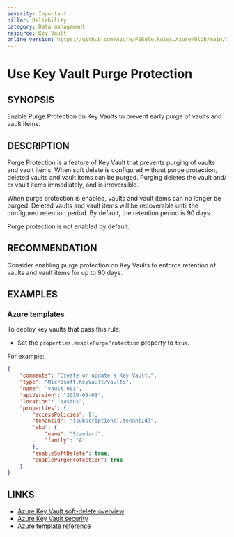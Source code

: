 ```yaml
---
severity: Important
pillar: Reliability
category: Data management
resource: Key Vault
online version: https://github.com/Azure/PSRule.Rules.Azure/blob/main/docs/en/rules/Azure.KeyVault.PurgeProtect.md
---
```


# Use Key Vault Purge Protection

## SYNOPSIS

Enable Purge Protection on Key Vaults to prevent early purge of vaults and vault items.

## DESCRIPTION

Purge Protection is a feature of Key Vault that prevents purging of vaults and vault items.
When soft delete is configured without purge protection, deleted vaults and vault items can be purged.
Purging deletes the vault and/ or vault items immediately, and is irreversible.

When purge protection is enabled, vaults and vault items can no longer be purged.
Deleted vaults and vault items will be recoverable until the configured retention period.
By default, the retention period is 90 days.

Purge protection is not enabled by default.

## RECOMMENDATION

Consider enabling purge protection on Key Vaults to enforce retention of vaults and vault items for up to 90 days.

## EXAMPLES

### Azure templates

To deploy key vaults that pass this rule:

- Set the `properties.enablePurgeProtection` property to `true`.

For example:

```json
{
    "comments": "Create or update a Key Vault.",
    "type": "Microsoft.KeyVault/vaults",
    "name": "vault-001",
    "apiVersion": "2019-09-01",
    "location": "eastus",
    "properties": {
        "accessPolicies": [],
        "tenantId": "[subscription().tenantId]",
        "sku": {
            "name": "Standard",
            "family": "A"
        },
        "enableSoftDelete": true,
        "enablePurgeProtection": true
    }
}
```

## LINKS

- [Azure Key Vault soft-delete overview](https://docs.microsoft.com/azure/key-vault/general/soft-delete-overview)
- [Azure Key Vault security](https://docs.microsoft.com/azure/key-vault/general/security-overview#backup-and-recovery)
- [Azure template reference](https://docs.microsoft.com/azure/templates/microsoft.keyvault/vaults)
